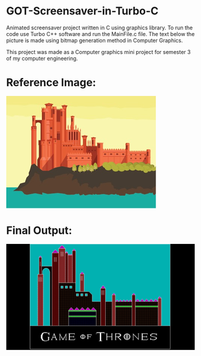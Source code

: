 # GOT-Screensaver-in-Turbo-C

<p>Animated screensaver project written in C using graphics library. To run the code use Turbo C++ software and run the MainFile.c file. The text below the picture is made using bitmap generation method in Computer Graphics.</p>
<p>This project was made as a Computer graphics mini project for semester 3 of my computer engineering.</p>
<h1>Reference Image: </h1>

![Reference Image](https://github.com/jai-cs/GOT-Screensaver-in-Turbo-C/blob/main/reference%20image.jpeg)

<h1>Final Output: </h1>

![Output](https://github.com/jai-cs/GOT-Screensaver-in-Turbo-C/blob/main/op.jpg)

